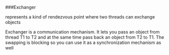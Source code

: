 ###Exchanger

represents a kind of rendezvous point where two threads can exchange objects

Exchanger is a communication mechanism. It lets you pass an object from thread T1 to T2 and at the same time pass back an object from T2 to T1. The swapping is blocking so you can use it as a synchronization mechanism as well

